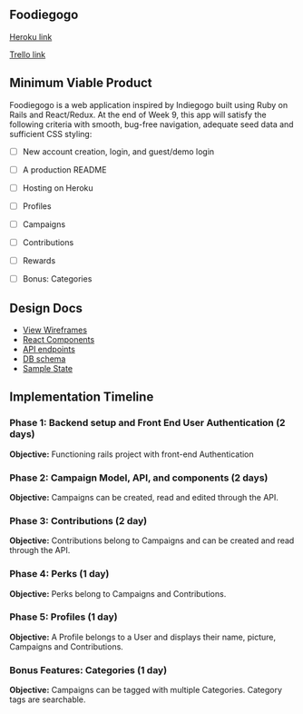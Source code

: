 ## Foodiegogo
[Heroku link][heroku]

[Trello link][trello]

[heroku]: http://www.foodiegogo.co
[trello]: https://trello.com/b/nFAxZOQw/foodiegogo

## Minimum Viable Product
Foodiegogo is a web application inspired by Indiegogo built using Ruby on Rails and React/Redux. At the end of Week 9, this app will satisfy the following criteria with smooth, bug-free navigation, adequate seed data and sufficient
CSS styling:

- [ ] New account creation, login, and guest/demo login
- [ ] A production README
- [ ] Hosting on Heroku
- [ ] Profiles
- [ ] Campaigns
- [ ] Contributions
- [ ] Rewards
- [ ] Bonus: Categories


## Design Docs

* [View Wireframes][wireframes]
* [React Components][components]
* [API endpoints][api-endpoints]
* [DB schema][schema]
* [Sample State][sample-state]

[wireframes]: wireframes
[components]: component-hierarchy.md
[sample-state]: sample-state.md
[api-endpoints]: api-endpoints.md
[schema]: schema.md

## Implementation Timeline

### Phase 1: Backend setup and Front End User Authentication (2 days)

**Objective:** Functioning rails project with front-end Authentication

### Phase 2: Campaign Model, API, and components (2 days)

**Objective:** Campaigns can be created, read and edited through
the API.

### Phase 3: Contributions (2 day)

**Objective:** Contributions belong to Campaigns and can be created and read through the API.

### Phase 4: Perks (1 day)

**Objective:** Perks belong to Campaigns and Contributions.

### Phase 5: Profiles (1 day)

**Objective:** A Profile belongs to a User and displays their name, picture, Campaigns and Contributions.

### Bonus Features: Categories (1 day)

**Objective:** Campaigns can be tagged with multiple Categories. Category tags are searchable.
